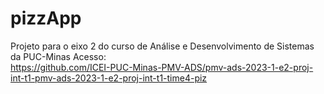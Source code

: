 # pizzApp
Projeto para o eixo 2 do curso de Análise e Desenvolvimento de Sistemas da PUC-Minas
Acesso:<br>
https://github.com/ICEI-PUC-Minas-PMV-ADS/pmv-ads-2023-1-e2-proj-int-t1-pmv-ads-2023-1-e2-proj-int-t1-time4-piz
